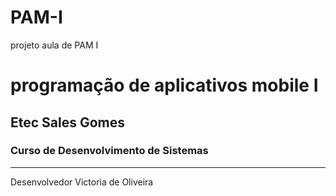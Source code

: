# PAM-I
projeto aula de PAM I

# programação de aplicativos mobile I
## Etec Sales Gomes
### Curso de Desenvolvimento de Sistemas 

---
Desenvolvedor Victoria de Oliveira 
